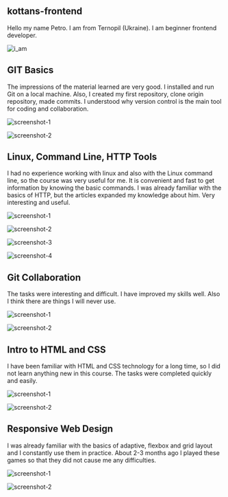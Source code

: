 ## kottans-frontend

Hello my name Petro.
I am from Ternopil (Ukraine). I am beginner frontend developer.

![i_am](./i_am.jpg)

## GIT Basics

The impressions of the material learned are very good.
I installed and run Git on a local machine.
Also, I created my first repository, clone origin repository, made commits.
I understood why version control is the main tool for coding and collaboration.

![screenshot-1](./GIT%20Basics/screenshot-1.png)

![screenshot-2](./GIT%20Basics/screenshot-2.png)

## Linux, Command Line, HTTP Tools

I had no experience working with linux and also with the Linux command line,
so the course was very useful for me. It is convenient and fast to get information
by knowing the basic commands. I was already familiar with the basics of HTTP,
but the articles expanded my knowledge about him. Very interesting and useful.

![screenshot-1](./task_linux_cli/screenshot-1.png)

![screenshot-2](./task_linux_cli/screenshot-2.png)

![screenshot-3](./task_linux_cli/screenshot-3.png)

![screenshot-4](./task_linux_cli/screenshot-4.png)

## Git Collaboration 

The tasks were interesting and difficult. I have improved my skills well. Also I think there are things I will never use.

![screenshot-1](./task_git_collaboration/screenshot-1.png)

![screenshot-2](./task_git_collaboration/screenshot-2.png)

## Intro to HTML and CSS 

I have been familiar with HTML and CSS technology for a long time, so I did not learn anything new in this course. The tasks were completed quickly and easily.

![screenshot-1](./task_html_css_intro/screenshot-1.png)

![screenshot-2](./task_html_css_intro/screenshot-2.png)

## Responsive Web Design 

I was already familiar with the basics of adaptive, flexbox and grid layout and I constantly use them in practice. About 2-3 months ago I played these games so that they did not cause me any difficulties.

![screenshot-1](./task_responsive_web_design/screenshot-1.png)

![screenshot-2](./task_responsive_web_design/screenshot-2.png)



